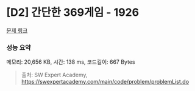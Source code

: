 # [D2] 간단한 369게임 - 1926 

[문제 링크](https://swexpertacademy.com/main/code/problem/problemDetail.do?contestProbId=AV5PTeo6AHUDFAUq) 

### 성능 요약

메모리: 20,656 KB, 시간: 138 ms, 코드길이: 667 Bytes



> 출처: SW Expert Academy, https://swexpertacademy.com/main/code/problem/problemList.do